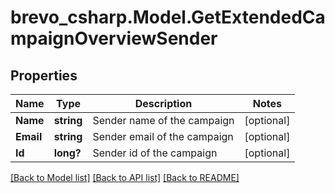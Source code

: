 # brevo_csharp.Model.GetExtendedCampaignOverviewSender
## Properties

Name | Type | Description | Notes
------------ | ------------- | ------------- | -------------
**Name** | **string** | Sender name of the campaign | [optional] 
**Email** | **string** | Sender email of the campaign | [optional] 
**Id** | **long?** | Sender id of the campaign | [optional] 

[[Back to Model list]](../README.md#documentation-for-models) [[Back to API list]](../README.md#documentation-for-api-endpoints) [[Back to README]](../README.md)

